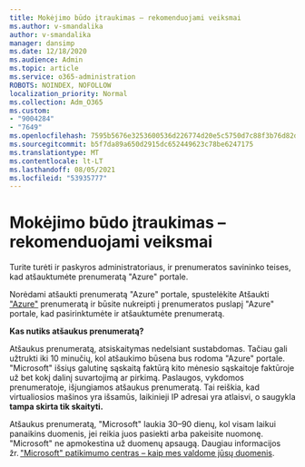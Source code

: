 ```yaml
---
title: Mokėjimo būdo įtraukimas – rekomenduojami veiksmai
ms.author: v-smandalika
author: v-smandalika
manager: dansimp
ms.date: 12/18/2020
ms.audience: Admin
ms.topic: article
ms.service: o365-administration
ROBOTS: NOINDEX, NOFOLLOW
localization_priority: Normal
ms.collection: Adm_O365
ms.custom:
- "9004284"
- "7649"
ms.openlocfilehash: 7595b5676e3253600536d226774d20e5c5750d7c88f3b76d82d82c320fb295a8
ms.sourcegitcommit: b5f7da89a650d2915dc652449623c78be6247175
ms.translationtype: MT
ms.contentlocale: lt-LT
ms.lasthandoff: 08/05/2021
ms.locfileid: "53935777"
---
```

# <a name="add-payment-method---recommended-steps"></a>Mokėjimo būdo įtraukimas – rekomenduojami veiksmai

Turite turėti ir paskyros administratoriaus, ir prenumeratos savininko teises, kad atšauktumėte prenumeratą "Azure" portale. 

Norėdami atšaukti prenumeratą "Azure" portale, spustelėkite Atšaukti  ["Azure"](https://ms.portal.azure.com/#blade/Microsoft_Azure_Billing/SubscriptionsBlade) prenumeratą ir būsite nukreipti į prenumeratos puslapį "Azure" portale, kad pasirinktumėte ir atšauktumėte prenumeratą. 

**Kas nutiks atšaukus prenumeratą?** 

Atšaukus prenumeratą, atsiskaitymas nedelsiant sustabdomas. Tačiau gali užtrukti iki 10 minučių, kol atšaukimo būsena bus rodoma "Azure" portale. "Microsoft" išsiųs galutinę sąskaitą faktūrą kito mėnesio sąskaitoje faktūroje už bet kokį dalinį suvartojimą ar pirkimą. Paslaugos, vykdomos prenumeratoje, išjungiamos atšaukus prenumeratą. Tai reiškia, kad virtualiosios mašinos yra išsamūs, laikinieji IP adresai yra atlaisvi, o saugykla **tampa skirta tik skaityti.** 

Atšaukus prenumeratą, "Microsoft" laukia 30–90 dienų, kol visam laikui panaikins duomenis, jei reikia juos pasiekti arba pakeisite nuomonę. "Microsoft" ne apmokestina už duomenų apsaugą. Daugiau informacijos žr. ["Microsoft" patikimumo centras – kaip mes valdome jūsų duomenis](https://www.microsoft.com/trust-center/privacy/data-management#leave).



